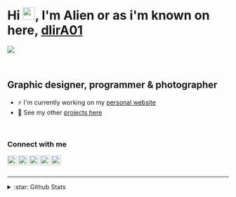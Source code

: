 # Hi [<img src="https://arealalien.com/github/gifs/hi.gif" width="28px"/>][website], I'm Alien or as i'm known on here, [dlirA01][website] 

[<img src="https://arealalien.com/github/logo.jpg" />][website]

<br />

## Graphic designer, programmer & photographer

- ⚡ I'm currently working on my [personal website][website]
- 🌼 See my other [projects here][websiteProj]

<br />

### Connect with me

[<img align="left" alt="arealalien.com" height="22px" src="https://arealalien.com/github/icons/logo.svg" />][website]
[<img align="left" alt="Areal Alien - YouTube" height="22px" src="https://arealalien.com/github/icons/youtube.svg" />][youtube]
[<img align="left" alt="Areal Alien - Twitter" height="22px" src="https://arealalien.com/github/icons/twitter.svg" />][twitter]
[<img align="left" alt="Areal Alien - Instagram" height="22px" src="https://arealalien.com/github/icons/instagram.svg" />][instagram]
[<img align="left" alt="Areal Alien - Codepen" height="22px" src="https://arealalien.com/github/icons/codepen.svg" />][codepen]

<br />
<br />

---

<details>
<summary>:star: Github Stats</summary>
  
<!-- start -->

[![dlirA01's github stats](https://github-readme-stats.vercel.app/api?username=dlirA01&count_private=true&show_icons=true&theme=omni)](https://github.com/dlirA01/github-readme-stats)
<!-- end -->

</details>

[website]: https://arealalien.com
[websiteProj]: https://arealalien.com/design-lab.php
[youtube]: https://youtube.com/ArealAlien
[twitter]: https://twitter.com/Areal_Alien
[instagram]: https://instagram.com/areal_alien
[codepen]: https://codepen.io/areal_alien
